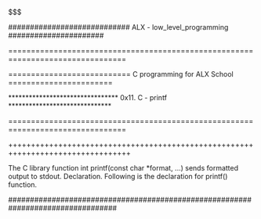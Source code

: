 $$$$$$$$$$$$$$$$$$$$$$$$$$$$$$$$$$$$$$$$$$$$$$$$$$$$$$$$$$$$$$$$$$$$$$$$$$$$$$$

############################ ALX - low_level_programming ######################

================================================================================


=========================== C programming for ALX School =======================


******************************** 0x11. C - printf ******************************

================================================================================

+++++++++++++++++++++++++++++++++++++++++++++++++++++++++++++++++++++++++++++++++

The C library function int printf(const char *format, ...) sends formatted output 
to stdout. Declaration. Following is the declaration for printf() function. 

#################################################################################

	
